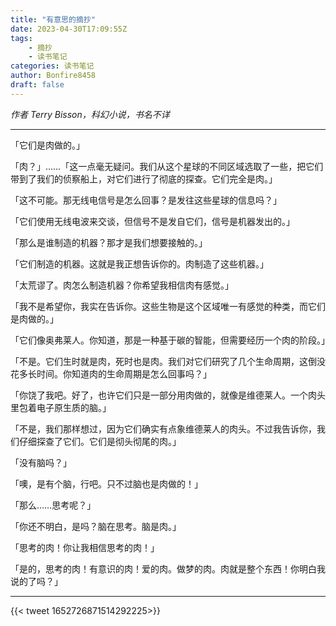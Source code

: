 ```yaml
---
title: "有意思的摘抄"
date: 2023-04-30T17:09:55Z
tags:
    - 摘抄
    - 读书笔记
categories: 读书笔记
author: Bonfire8458
draft: false
---
```


*作者 Terry Bisson，科幻小说，书名不详*

---

「它们是肉做的。」

「肉？」……「这一点毫无疑问。我们从这个星球的不同区域选取了一些，把它们带到了我们的侦察船上，对它们进行了彻底的探查。它们完全是肉。」

「这不可能。那无线电信号是怎么回事？是发往这些星球的信息吗？」

「它们使用无线电波来交谈，但信号不是发自它们，信号是机器发出的。」

「那么是谁制造的机器？那才是我们想要接触的。」

「它们制造的机器。这就是我正想告诉你的。肉制造了这些机器。」

<!--more-->

「太荒谬了。肉怎么制造机器？你希望我相信肉有感觉。」

「我不是希望你，我实在告诉你。这些生物是这个区域唯一有感觉的种类，而它们是肉做的。」

「它们像奥弗莱人。你知道，那是一种基于碳的智能，但需要经历一个肉的阶段。」

「不是。它们生时就是肉，死时也是肉。我们对它们研究了几个生命周期，这倒没花多长时间。你知道肉的生命周期是怎么回事吗？」

「你饶了我吧。好了，也许它们只是一部分用肉做的，就像是维德莱人。一个肉头里包着电子原生质的脑。」

「不是，我们那样想过，因为它们确实有点象维德莱人的肉头。不过我告诉你，我们仔细探查了它们。它们是彻头彻尾的肉。」

「没有脑吗？」

「噢，是有个脑，行吧。只不过脑也是肉做的！」

「那么……思考呢？」

「你还不明白，是吗？脑在思考。脑是肉。」

「思考的肉！你让我相信思考的肉！」

「是的，思考的肉！有意识的肉！爱的肉。做梦的肉。肉就是整个东西！你明白我说的了吗？」


---

{{< tweet 1652726871514292225>}}
